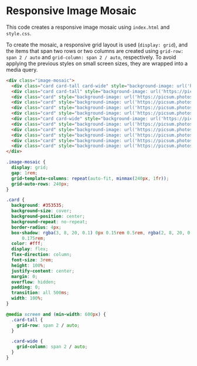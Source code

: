 # Responsive Image Mosaic

This code creates a responsive image mosaic using `index.html` and `style.css`.

To create the mosaic, a responsive grid layout is used (`display: grid`), and the items that span two rows or two columns are created using `grid-row: span 2 / auto` and `grid-column: span 2 / auto`, respectively. To avoid applying the previous styles on small screen sizes, they are wrapped into a media query.

```html
<div class="image-mosaic">
  <div class="card card-tall card-wide" style="background-image: url('https://picsum.photos/id/564/1200/800')"></div>
  <div class="card card-tall" style="background-image: url('https://picsum.photos/id/566/800/530')"></div>
  <div class="card" style="background-image: url('https://picsum.photos/id/575/800/530')"></div>
  <div class="card" style="background-image: url('https://picsum.photos/id/626/800/530')"></div>
  <div class="card" style="background-image: url('https://picsum.photos/id/667/800/530')"></div>
  <div class="card" style="background-image: url('https://picsum.photos/id/678/800/530')"></div>
  <div class="card card-wide" style="background-image: url('https://picsum.photos/id/695/800/530')"></div>
  <div class="card" style="background-image: url('https://picsum.photos/id/683/800/530')"></div>
  <div class="card" style="background-image: url('https://picsum.photos/id/693/800/530')"></div>
  <div class="card" style="background-image: url('https://picsum.photos/id/715/800/530')"></div>
  <div class="card" style="background-image: url('https://picsum.photos/id/610/800/530')"></div>
  <div class="card" style="background-image: url('https://picsum.photos/id/599/800/530')"></div>
</div>
```

```css
.image-mosaic {
  display: grid;
  gap: 1rem;
  grid-template-columns: repeat(auto-fit, minmax(240px, 1fr));
  grid-auto-rows: 240px;
}

.card {
  background: #353535;
  background-size: cover;
  background-position: center;
  background-repeat: no-repeat;
  border-radius: 4px;
  box-shadow: rgba(3, 8, 20, 0.1) 0px 0.15rem 0.5rem, rgba(2, 8, 20, 0.1) 0px 0.075rem
      0.175rem;
  color: #fff;
  display: flex;
  flex-direction: column;
  font-size: 3rem;
  height: 100%;
  justify-content: center;
  margin: 0;
  overflow: hidden;
  padding: 0;
  transition: all 500ms;
  width: 100%;
}

@media screen and (min-width: 600px) {
  .card-tall {
    grid-row: span 2 / auto;
  }

  .card-wide {
    grid-column: span 2 / auto;
  }
}
```